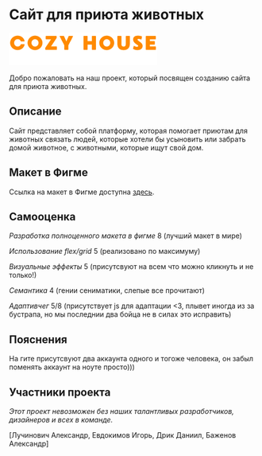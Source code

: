 # Сайт для приюта животных
![](Logo.png)

Добро пожаловать на наш проект, который посвящен созданию сайта для приюта животных. 

## Описание 

Сайт представляет собой платформу, которая помогает приютам для животных связать людей, которые хотели бы усыновить или забрать домой животное, с животными, которые ищут свой дом.

## Макет в Фигме

Ссылка на макет в Фигме доступна [здесь](< https://www.figma.com/file/nqcG5l1CkFP7DnFepI7FFP/FRONTEND?type=design&node-id=93%3A424&mode=design&t=cKEOunCRwLKopIES-1 >). 

## **Самооценка**

_Разработка полноценного макета в фигме_  8 (лучший макет в мире)

_Использование flex/grid_  5 (реализовано по максимуму)

_Визуальные эффекты_  5 (присутсвуют на всем что можно кликнуть и не только!)

_Семантика_  4 (гении сениматики, слепые все прочитают)

_Адаптивчег_  5/8 (присутствует js для адаптации <3, плывет иногда из за бустрапа, но мы последнии два бойца не в силах это исправить)

## **Пояснения**
На гите присутсвуют два аккаунта одного и тогоже человека, он забыл поменять аккаунт на ноуте просто)))

## **Участники проекта**

_Этот проект невозможен без наших талантливых разработчиков, дизайнеров и всех в команде._

[Лучинович Александр, Евдокимов Игорь, Дрик Даниил, Баженов Александр]

